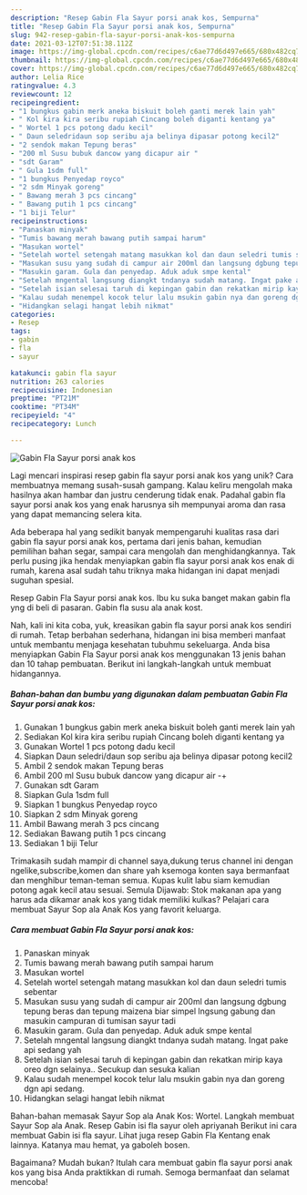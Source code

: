 ```yaml
---
description: "Resep Gabin Fla Sayur porsi anak kos, Sempurna"
title: "Resep Gabin Fla Sayur porsi anak kos, Sempurna"
slug: 942-resep-gabin-fla-sayur-porsi-anak-kos-sempurna
date: 2021-03-12T07:51:38.112Z
image: https://img-global.cpcdn.com/recipes/c6ae77d6d497e665/680x482cq70/gabin-fla-sayur-porsi-anak-kos-foto-resep-utama.jpg
thumbnail: https://img-global.cpcdn.com/recipes/c6ae77d6d497e665/680x482cq70/gabin-fla-sayur-porsi-anak-kos-foto-resep-utama.jpg
cover: https://img-global.cpcdn.com/recipes/c6ae77d6d497e665/680x482cq70/gabin-fla-sayur-porsi-anak-kos-foto-resep-utama.jpg
author: Lelia Rice
ratingvalue: 4.3
reviewcount: 12
recipeingredient:
- "1 bungkus gabin merk aneka biskuit boleh ganti merek lain yah"
- " Kol kira kira seribu rupiah Cincang boleh diganti kentang ya"
- " Wortel 1 pcs potong dadu kecil"
- " Daun seledridaun sop seribu aja belinya dipasar potong kecil2"
- "2 sendok makan Tepung beras"
- "200 ml Susu bubuk dancow yang dicapur air "
- "sdt Garam"
- " Gula 1sdm full"
- "1 bungkus Penyedap royco"
- "2 sdm Minyak goreng"
- " Bawang merah 3 pcs cincang"
- " Bawang putih 1 pcs cincang"
- "1 biji Telur"
recipeinstructions:
- "Panaskan minyak"
- "Tumis bawang merah bawang putih sampai harum"
- "Masukan wortel"
- "Setelah wortel setengah matang masukkan kol dan daun seledri tumis sebentar"
- "Masukan susu yang sudah di campur air 200ml dan langsung dgbung tepung beras dan tepung maizena biar simpel lngsung gabung dan masukin campuran di tumisan sayur tadi"
- "Masukin garam. Gula dan penyedap. Aduk aduk smpe kental"
- "Setelah mngental langsung diangkt tndanya sudah matang. Ingat pake api sedang yah"
- "Setelah isian selesai taruh di kepingan gabin dan rekatkan mirip kaya oreo dgn selainya.. Secukup dan sesuka kalian"
- "Kalau sudah menempel kocok telur lalu msukin gabin nya dan goreng dgn api sedang."
- "Hidangkan selagi hangat lebih nikmat"
categories:
- Resep
tags:
- gabin
- fla
- sayur

katakunci: gabin fla sayur 
nutrition: 263 calories
recipecuisine: Indonesian
preptime: "PT21M"
cooktime: "PT34M"
recipeyield: "4"
recipecategory: Lunch

---
```



![Gabin Fla Sayur porsi anak kos](https://img-global.cpcdn.com/recipes/c6ae77d6d497e665/680x482cq70/gabin-fla-sayur-porsi-anak-kos-foto-resep-utama.jpg)

Lagi mencari inspirasi resep gabin fla sayur porsi anak kos yang unik? Cara membuatnya memang susah-susah gampang. Kalau keliru mengolah maka hasilnya akan hambar dan justru cenderung tidak enak. Padahal gabin fla sayur porsi anak kos yang enak harusnya sih mempunyai aroma dan rasa yang dapat memancing selera kita.

Ada beberapa hal yang sedikit banyak mempengaruhi kualitas rasa dari gabin fla sayur porsi anak kos, pertama dari jenis bahan, kemudian pemilihan bahan segar, sampai cara mengolah dan menghidangkannya. Tak perlu pusing jika hendak menyiapkan gabin fla sayur porsi anak kos enak di rumah, karena asal sudah tahu triknya maka hidangan ini dapat menjadi suguhan spesial.

Resep Gabin Fla Sayur porsi anak kos. Ibu ku suka banget makan gabin fla yng di beli di pasaran. Gabin fla susu ala anak kost.


Nah, kali ini kita coba, yuk, kreasikan gabin fla sayur porsi anak kos sendiri di rumah. Tetap berbahan sederhana, hidangan ini bisa memberi manfaat untuk membantu menjaga kesehatan tubuhmu sekeluarga. Anda bisa menyiapkan Gabin Fla Sayur porsi anak kos menggunakan 13 jenis bahan dan 10 tahap pembuatan. Berikut ini langkah-langkah untuk membuat hidangannya.

<!--inarticleads1-->

##### Bahan-bahan dan bumbu yang digunakan dalam pembuatan Gabin Fla Sayur porsi anak kos:

1. Gunakan 1 bungkus gabin merk aneka biskuit boleh ganti merek lain yah
1. Sediakan  Kol kira kira seribu rupiah Cincang boleh diganti kentang ya
1. Gunakan  Wortel 1 pcs potong dadu kecil
1. Siapkan  Daun seledri/daun sop seribu aja belinya dipasar potong kecil2
1. Ambil 2 sendok makan Tepung beras
1. Ambil 200 ml Susu bubuk dancow yang dicapur air -+
1. Gunakan sdt Garam
1. Siapkan  Gula 1sdm full
1. Siapkan 1 bungkus Penyedap royco
1. Siapkan 2 sdm Minyak goreng
1. Ambil  Bawang merah 3 pcs cincang
1. Sediakan  Bawang putih 1 pcs cincang
1. Sediakan 1 biji Telur


Trimakasih sudah mampir di channel saya,dukung terus channel ini dengan ngelike,subscribe,komen dan share yah ksemoga konten saya bermanfaat dan menghibur teman-teman semua. Kupas kulit labu siam kemudian potong agak kecil atau sesuai. Semula Dijawab: Stok makanan apa yang harus ada dikamar anak kos yang tidak memiliki kulkas? Pelajari cara membuat Sayur Sop ala Anak Kos yang favorit keluarga. 

<!--inarticleads2-->

##### Cara membuat Gabin Fla Sayur porsi anak kos:

1. Panaskan minyak
1. Tumis bawang merah bawang putih sampai harum
1. Masukan wortel
1. Setelah wortel setengah matang masukkan kol dan daun seledri tumis sebentar
1. Masukan susu yang sudah di campur air 200ml dan langsung dgbung tepung beras dan tepung maizena biar simpel lngsung gabung dan masukin campuran di tumisan sayur tadi
1. Masukin garam. Gula dan penyedap. Aduk aduk smpe kental
1. Setelah mngental langsung diangkt tndanya sudah matang. Ingat pake api sedang yah
1. Setelah isian selesai taruh di kepingan gabin dan rekatkan mirip kaya oreo dgn selainya.. Secukup dan sesuka kalian
1. Kalau sudah menempel kocok telur lalu msukin gabin nya dan goreng dgn api sedang.
1. Hidangkan selagi hangat lebih nikmat


Bahan-bahan memasak Sayur Sop ala Anak Kos: Wortel. Langkah membuat Sayur Sop ala Anak. Resep Gabin isi fla sayur oleh apriyanah Berikut ini cara membuat Gabin isi fla sayur. Lihat juga resep Gabin Fla Kentang enak lainnya. Katanya mau hemat, ya gaboleh bosen. 

Bagaimana? Mudah bukan? Itulah cara membuat gabin fla sayur porsi anak kos yang bisa Anda praktikkan di rumah. Semoga bermanfaat dan selamat mencoba!
